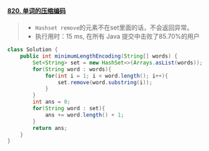 #### [820. 单词的压缩编码](https://leetcode-cn.com/problems/short-encoding-of-words/)

> - `Hashset remove`的元素不在set里面的话，不会返回异常。
> - 执行用时：15 ms, 在所有 Java 提交中击败了85.70%的用户

```java
class Solution {
    public int minimumLengthEncoding(String[] words) {
        Set<String> set = new HashSet<>(Arrays.asList(words));
        for(String word : words){
            for(int i = 1; i < word.length(); i++){
                set.remove(word.substring(i));
            }
        }
        int ans = 0;
        for(String word : set){
            ans += word.length() + 1;
        }
        return ans;
    }
}
```


